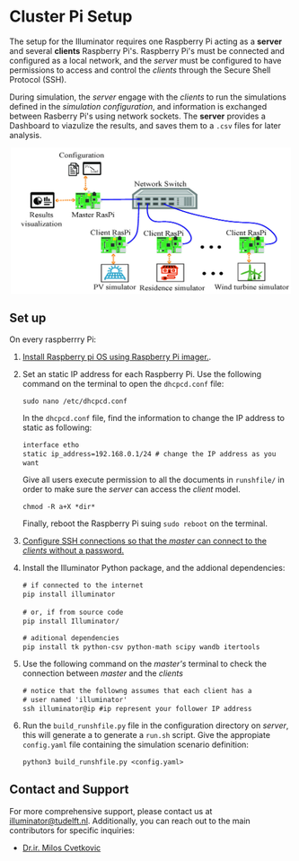 # Cluster Pi Setup

The setup for the Illuminator requires one Raspberry Pi acting as a **server** and several **clients** Raspberry Pi's.
Raspberry Pi's must be connected and configured as a local network, and the
*server* must be configured to have permissions to access and control the *clients* through the Secure Shell Protocol (SSH).

During simulation, the *server* engage with the *clients* to run the simulations defined in the *simulation configuration*, and
information is exchanged between Rasberry Pi's using network sockets.
The **server** provides a Dashboard to viazulize the results, and saves them to a `.csv` files for later analysis. 

<div align="center">
	<img align="center" src="_static/img/Structure.jpg" width="500">
</div>


## Set up

On every raspberrry Pi: 

1. [Install Raspberry pi OS using Raspberry Pi imager.](https://www.raspberrypi.com/software/).
2. Set an static IP address for each Raspberry Pi. Use the following command on the terminal to open the `dhcpcd.conf` file:

   ```shell
   sudo nano /etc/dhcpcd.conf
   ```

   In the `dhcpcd.conf` file, find the information to change the IP address to static as following:

   ```shell
   interface etho
   static ip_address=192.168.0.1/24 # change the IP address as you want
   ```

   Give all users execute permission to all the documents in `runshfile/` in order to make sure the *server* can access the *client* model.
   
   ```shell
   chmod -R a+X *dir*
   ```

   Finally, reboot the Raspberry Pi suing `sudo reboot` on the terminal.
3. [Configure SSH connections so that the *master* can connect to the *clients* without a password.](https://www.digitalocean.com/community/tutorials/how-to-set-up-ssh-keys-2)

4. Install the Illuminator Python package, and the addional dependencies:

   ```shell
   # if connected to the internet
   pip install illuminator

   # or, if from source code
   pip install Illuminator/
   ```

   ```shell
   # aditional dependencies
   pip install tk python-csv python-math scipy wandb itertools
   ```
5. Use the following command on the *master's* terminal to check the connection  between *master* and the *clients*

   ```shell
   # notice that the followng assumes that each client has a 
   # user named 'illuminator'
   ssh illuminator@ip #ip represent your follower IP address
   ```
6. Run the `build_runshfile.py` file in the configuration directory on *server*, this will generate a  to generate a `run.sh` script. Give the appropiate `config.yaml` file containing the simulation scenario definition:
   
   ```shell
   python3 build_runshfile.py <config.yaml>
   ```


## Contact and Support

For more comprehensive support, please contact us at [illuminator@tudelft.nl](mailto:illuminator@tudelft.nl). Additionally, you can reach out to the main contributors for specific inquiries:
* [Dr.ir. Milos Cvetkovic](mailto:M.Cvetkovic@tudelft.nl)
